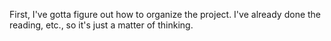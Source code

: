 First, I've gotta figure out how to organize the project. I've already done the reading, etc., so
it's just a matter of thinking.
